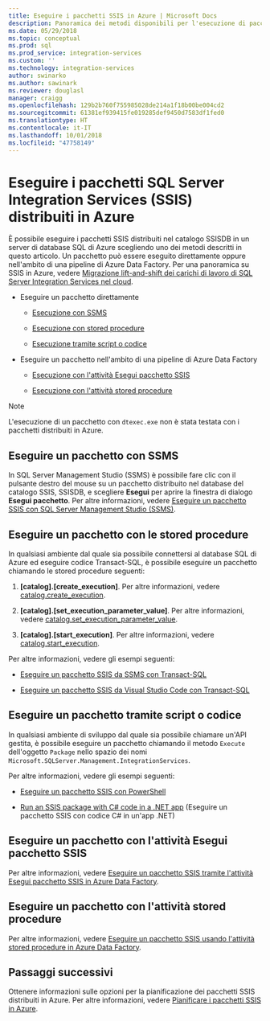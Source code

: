 ```yaml
---
title: Eseguire i pacchetti SSIS in Azure | Microsoft Docs
description: Panoramica dei metodi disponibili per l'esecuzione di pacchetti SSIS distribuiti nel database SQL di Azure.
ms.date: 05/29/2018
ms.topic: conceptual
ms.prod: sql
ms.prod_service: integration-services
ms.custom: ''
ms.technology: integration-services
author: swinarko
ms.author: sawinark
ms.reviewer: douglasl
manager: craigg
ms.openlocfilehash: 129b2b760f755985028de214a1f18b00be004cd2
ms.sourcegitcommit: 61381ef939415fe019285def9450d7583df1fed0
ms.translationtype: HT
ms.contentlocale: it-IT
ms.lasthandoff: 10/01/2018
ms.locfileid: "47758149"
---
```

# <a name="run-sql-server-integration-services-ssis-packages-deployed-in-azure"></a>Eseguire i pacchetti SQL Server Integration Services (SSIS) distribuiti in Azure

È possibile eseguire i pacchetti SSIS distribuiti nel catalogo SSISDB in un server di database SQL di Azure scegliendo uno dei metodi descritti in questo articolo. Un pacchetto può essere eseguito direttamente oppure nell'ambito di una pipeline di Azure Data Factory. Per una panoramica su SSIS in Azure, vedere [Migrazione lift-and-shift dei carichi di lavoro di SQL Server Integration Services nel cloud](ssis-azure-lift-shift-ssis-packages-overview.md).

- Eseguire un pacchetto direttamente

  - [Esecuzione con SSMS](#ssms)

  - [Esecuzione con stored procedure](#sproc)

  - [Esecuzione tramite script o codice](#script)

- Eseguire un pacchetto nell'ambito di una pipeline di Azure Data Factory

  - [Esecuzione con l'attività Esegui pacchetto SSIS](#exec_activity)

  - [Esecuzione con l'attività stored procedure](#sproc_activity)

> [!NOTE]
> L'esecuzione di un pacchetto con `dtexec.exe` non è stata testata con i pacchetti distribuiti in Azure.

## <a name="ssms"></a> Eseguire un pacchetto con SSMS

In SQL Server Management Studio (SSMS) è possibile fare clic con il pulsante destro del mouse su un pacchetto distribuito nel database del catalogo SSIS, SSISDB, e scegliere **Esegui** per aprire la finestra di dialogo **Esegui pacchetto**. Per altre informazioni, vedere [Eseguire un pacchetto SSIS con SQL Server Management Studio (SSMS)](../ssis-quickstart-run-ssms.md).

## <a name="sproc"></a> Eseguire un pacchetto con le stored procedure

In qualsiasi ambiente dal quale sia possibile connettersi al database SQL di Azure ed eseguire codice Transact-SQL, è possibile eseguire un pacchetto chiamando le stored procedure seguenti:

1. **[catalog].[create_execution]**. Per altre informazioni, vedere [catalog.create_execution](../system-stored-procedures/catalog-create-execution-ssisdb-database.md).

2. **[catalog].[set_execution_parameter_value]**. Per altre informazioni, vedere [catalog.set_execution_parameter_value](../system-stored-procedures/catalog-set-execution-parameter-value-ssisdb-database.md).

3. **[catalog].[start_execution]**. Per altre informazioni, vedere [catalog.start_execution](../system-stored-procedures/catalog-start-execution-ssisdb-database.md).

Per altre informazioni, vedere gli esempi seguenti:

- [Eseguire un pacchetto SSIS da SSMS con Transact-SQL](../ssis-quickstart-run-tsql-ssms.md)

- [Eseguire un pacchetto SSIS da Visual Studio Code con Transact-SQL](../ssis-quickstart-run-tsql-vscode.md)

## <a name="script"></a> Eseguire un pacchetto tramite script o codice

In qualsiasi ambiente di sviluppo dal quale sia possibile chiamare un'API gestita, è possibile eseguire un pacchetto chiamando il metodo `Execute` dell'oggetto `Package` nello spazio dei nomi `Microsoft.SQLServer.Management.IntegrationServices`.

Per altre informazioni, vedere gli esempi seguenti:

- [Eseguire un pacchetto SSIS con PowerShell](../ssis-quickstart-run-powershell.md)

- [Run an SSIS package with C# code in a .NET app](../ssis-quickstart-run-dotnet.md) (Eseguire un pacchetto SSIS con codice C# in un'app .NET)

## <a name="exec_activity"></a> Eseguire un pacchetto con l'attività Esegui pacchetto SSIS

Per altre informazioni, vedere [Eseguire un pacchetto SSIS tramite l'attività Esegui pacchetto SSIS in Azure Data Factory](https://docs.microsoft.com/azure/data-factory/how-to-invoke-ssis-package-ssis-activity).

## <a name="sproc_activity"></a> Eseguire un pacchetto con l'attività stored procedure

Per altre informazioni, vedere [Eseguire un pacchetto SSIS usando l'attività stored procedure in Azure Data Factory](https://docs.microsoft.com/azure/data-factory/how-to-invoke-ssis-package-stored-procedure-activity).

## <a name="next-steps"></a>Passaggi successivi

Ottenere informazioni sulle opzioni per la pianificazione dei pacchetti SSIS distribuiti in Azure. Per altre informazioni, vedere [Pianificare i pacchetti SSIS in Azure](ssis-azure-schedule-packages.md).
